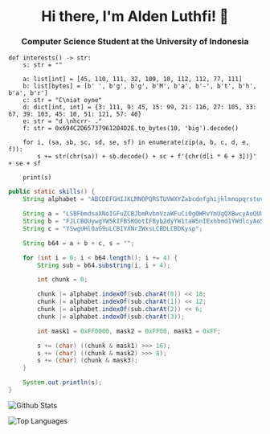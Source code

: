 <h1 align="center">Hi there, I'm Alden Luthfi!    👋   </h1>
<h3 align = "center">Computer Science Student at the University of Indonesia</h3>

```python3
def interests() -> str:
    s: str = ""
  
    a: list[int] = [45, 110, 111, 32, 109, 10, 112, 112, 77, 111]
    b: list[bytes] = [b' ', b'g', b'g', b'M', b'a', b'-', b't', b'h', b'a', b'r']
    c: str = "C\niat oyne"
    d: dict[int, int] = {3: 111, 9: 45, 15: 99, 21: 116, 27: 105, 33: 67, 39: 103, 45: 10, 51: 121, 57: 46}
    e: str = "d \nhcrr- ."
    f: str = 0x694C2D65737961204D2E.to_bytes(10, 'big').decode()
    
    for i, (sa, sb, sc, sd, se, sf) in enumerate(zip(a, b, c, d, e, f)):
        s += str(chr(sa)) + sb.decode() + sc + f'{chr(d[i * 6 + 3])}' + se + sf
  
    print(s)
```
```java
public static skills() {
    String alphabet = "ABCDEFGHIJKLMNOPQRSTUVWXYZabcdefghijklmnopqrstuvwxyz0123456789+/";

    String a = "LSBFbmdsaXNoIGFuZCBJbmRvbmVzaWFuCi0gQWRvYmUgQXBwcyAoQUUsIE";
    String b = "FJLCBQUywgYW5kIFBSKQotIFByb2dyYW1taW5nIExhbmd1YWdlcyAoSmF2";
    String c = "YSwgUHl0aG9uLCBIYXNrZWxsLCBDLCBDKysp";

    String b64 = a + b + c, s = "";

    for (int i = 0; i < b64.length(); i += 4) {
        String sub = b64.substring(i, i + 4);

        int chunk = 0;

        chunk |= alphabet.indexOf(sub.charAt(0)) << 18;
        chunk |= alphabet.indexOf(sub.charAt(1)) << 12;
        chunk |= alphabet.indexOf(sub.charAt(2)) << 6;
        chunk |= alphabet.indexOf(sub.charAt(3));

        int mask1 = 0xFF0000, mask2 = 0xFF00, mask3 = 0xFF;

        s += (char) ((chunk & mask1) >>> 16);
        s += (char) ((chunk & mask2) >>> 8);
        s += (char) (chunk & mask3);
    }

    System.out.println(s);
}
```
<p align = "left"><img align="center" src="https://github-readme-stats.vercel.app/api?username=Cheesewaffly&hide=prs&show_icons=true&include_all_commits=true&theme=transparent&hide_border=true" alt="Github Stats" /></p>  
<p align = "left"><img align="center" src="https://github-readme-stats.vercel.app/api/top-langs/?username=Cheesewaffly&layout=compact&theme=transparent&card_width=415&hide_border=true&exclude_repo=Sarwacatur" alt="Top Languages" /></p>
